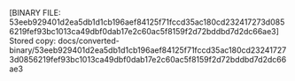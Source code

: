 [BINARY FILE: 53eeb929401d2ea5db1d1cb196aef84125f71fccd35ac180cd232417273d0856219fef93bc1013ca49dbf0dab17e2c60ac5f8159f2d72bddbd7d2dc66ae3]
Stored copy: docs/converted-binary/53eeb929401d2ea5db1d1cb196aef84125f71fccd35ac180cd232417273d0856219fef93bc1013ca49dbf0dab17e2c60ac5f8159f2d72bddbd7d2dc66ae3
